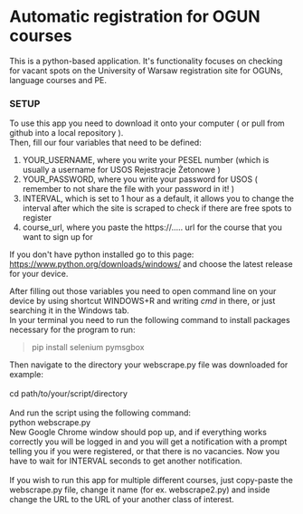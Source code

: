 # Automatic registration for OGUN courses

This is a python-based application. It's functionality focuses on checking for vacant spots on the University of Warsaw registration site for OGUNs, language courses and PE.

### SETUP

To use this app you need to download it onto your computer ( or pull from github into a local repository ).\
Then, fill our four variables that need to be defined:

1. YOUR_USERNAME, where you write your PESEL number (which is usually a username for USOS Rejestracje Żetonowe )
2. YOUR_PASSWORD, where you write your password for USOS ( remember to not share the file with your password in it! )
3. INTERVAL, which is set to 1 hour as a default, it allows you to change the interval after which the site is scraped to check if there are free spots to register
4. course_url, where you paste the https://..... url for the course that you want to sign up for

If you don't have python installed go to this page:
https://www.python.org/downloads/windows/
and choose the latest release for your device.

After filling out those variables you need to open command line on your device by using shortcut WINDOWS+R and writing _cmd_ in there, or just searching it in the Windows tab.\
In your terminal you need to run the following command to install packages necessary for the program to run:

> pip install selenium pymsgbox

Then navigate to the directory your webscrape.py file was downloaded for example:\
\
cd path/to/your/script/directory\
\
And run the script using the following command:\
python webscrape.py
\
New Google Chrome window should pop up, and if everything works correctly you will be logged in and you will get a notification with a prompt telling you if you were registered, or that there is no vacancies. Now you have to wait for INTERVAL seconds to get another notification.\
\
If you wish to run this app for multiple different courses, just copy-paste the webscrape.py file, change it name (for ex. webscrape2.py) and inside change the URL to the URL of your another class of interest.
